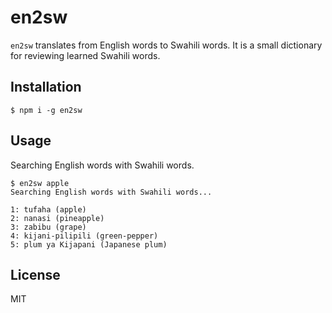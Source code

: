 # en2sw

`en2sw` translates from English words to Swahili words. It is a small dictionary for reviewing learned Swahili words.

## Installation

```
$ npm i -g en2sw
```

## Usage
Searching English words with Swahili words.

```
$ en2sw apple
Searching English words with Swahili words...

1: tufaha (apple)
2: nanasi (pineapple)
3: zabibu (grape)
4: kijani-pilipili (green-pepper)
5: plum ya Kijapani (Japanese plum)
```

## License

MIT


